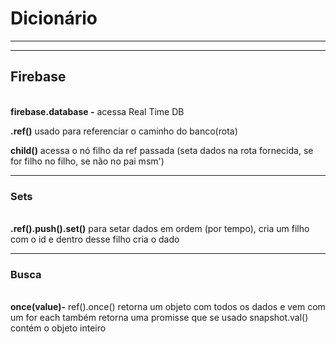 # Dicionário

---

---

## **Firebase**

**<br>firebase.database -** acessa Real Time DB

**.ref()** usado para referenciar o caminho do banco(rota)

**child()** acessa o nó filho da ref passada (seta dados na rota fornecida, se for filho no filho, se não no pai msm')

---

### **Sets**

**<br>.ref().push().set()** para setar dados em ordem (por tempo), cria um filho com o id e dentro desse filho cria o dado

---

### Busca

**<br>once(value)-** ref().once() retorna um objeto com todos os dados e vem com um for each
também retorna uma promisse que se usado snapshot.val() contém o objeto inteiro
